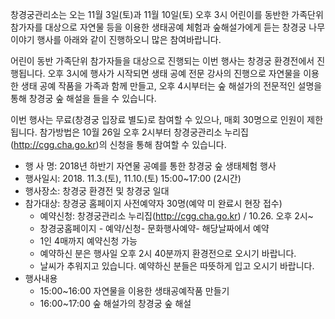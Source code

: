 창경궁관리소는 오는 11월 3일(토)과 11월 10일(토) 오후 3시 어린이를 동반한 가족단위 참가자를 대상으로 자연물 등을 이용한 생태공예 체험과 숲해설가에게 듣는 창경궁 나무 이야기 행사를 아래와 같이 진행하오니 많은 참여바랍니다.

어린이 동반 가족단위 참가자들을 대상으로 진행되는 이번 행사는 창경궁 환경전에서 진행됩니다. 오후 3시에 행사가 시작되면 생태 공예 전문 강사의 진행으로 자연물을 이용한 생태 공예 작품을 가족과 함께 만들고, 오후 4시부터는 숲 해설가의 전문적인 설명을 통해 창경궁 숲 해설을 들을 수 있습니다.

이번 행사는 무료(창경궁 입장료 별도)로 참여할 수 있으나, 매회 30명으로 인원이 제한됩니다. 참가방법은 10월 26일 오후 2시부터 창경궁관리소 누리집(http://cgg.cha.go.kr)의 신청을 통해 참여할 수 있습니다.

- 행 사 명: 2018년 하반기 자연물 공예를 통한 창경궁 숲 생태체험 행사
- 행사일시: 2018. 11.3.(토), 11.10.(토) 15:00~17:00 (2시간)
- 행사장소: 창경궁 환경전 및 창경궁 일대
- 참가대상: 창경궁 홈페이지 사전예약자 30명(예약 미 완료시 현장 접수)
  - 예약신청: 창경궁관리소 누리집(http://cgg.cha.go.kr) / 10.26. 오후 2시~
  - 창경궁홈페이지 - 예약/신청- 문화행사예약- 해당날짜에서 예약
  - 1인 4매까지 예약신청 가능
  - 예약하신 분은 행사일 오후 2시 40분까지 환경전으로 오시기 바랍니다.
  - 날씨가 추워지고 있습니다. 예약하신 분들은 따뜻하게 입고 오시기 바랍니다.
- 행사내용
  - 15:00~16:00 자연물을 이용한 생태공예작품 만들기
  - 16:00~17:00 숲 해설가의 창경궁 숲 해설